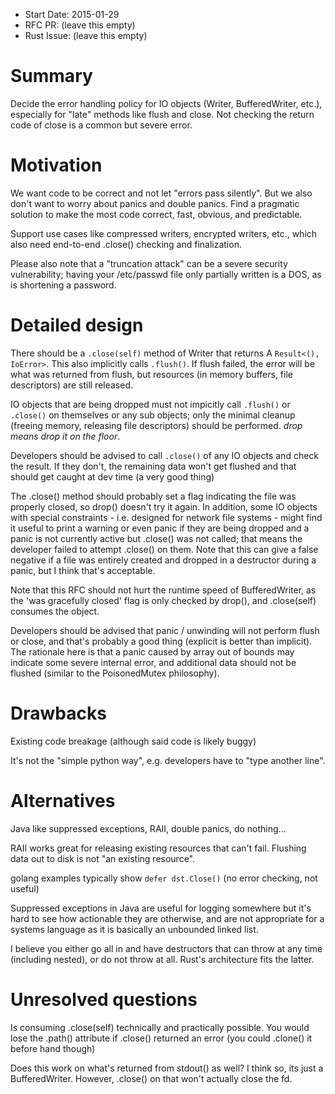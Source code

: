 - Start Date: 2015-01-29
- RFC PR: (leave this empty)
- Rust Issue: (leave this empty)

# Summary

Decide the error handling policy for IO objects (Writer, BufferedWriter, etc.),
especially for "late" methods like flush and close.   Not checking the return
code of close is a common but severe error.


# Motivation

We want code to be correct and not let "errors pass silently".  But we also
don't want to worry about panics and double panics.  Find a pragmatic solution
to make the most code correct, fast, obvious, and predictable.

Support use cases like compressed writers, encrypted writers, etc., which also
need end-to-end .close() checking and finalization.

Please also note that a "truncation attack" can be a severe security
vulnerability; having your /etc/passwd file only partially written is a DOS, as
is shortening a password.

# Detailed design

There should be a `.close(self)` method of Writer that returns A `Result<(),
IoError>`.  This also implicitly calls `.flush()`.  If flush failed, the error
will be what was returned from flush, but resources (in memory buffers, file
descriptors) are still released.

IO objects that are being dropped must not impicitly call `.flush()` or
`.close()` on themselves or any sub objects; only the minimal cleanup (freeing
memory, releasing file descriptors) should be performed.  *drop means drop it
on the floor*.  

Developers should be advised to call `.close()` of any IO objects and check the
result.   If they don't, the remaining data won't get flushed and that should
get caught at dev time (a very good thing)

The .close() method should probably set a flag indicating the file was properly
closed, so drop() doesn't try it again.  In addition, some IO objects with
special constraints - i.e. designed for network file systems - might find it
useful to print a warning or even panic if they are being dropped and a panic
is not currently active but .close() was not called; that means the developer
failed to attempt .close() on them.  Note that this can give a false negative
if a file was entirely created and dropped in a destructor during a panic, but
I think that's acceptable.

Note that this RFC should not hurt the runtime speed of BufferedWriter, as
the 'was gracefully closed' flag is only checked by drop(), and .close(self)
consumes the object.

Developers should be advised that panic / unwinding will not perform flush or
close, and that's probably a good thing (explicit is better than implicit).
The rationale here is that a panic caused by array out of bounds may indicate
some severe internal error, and additional data should not be flushed (similar
to the PoisonedMutex philosophy).

# Drawbacks

Existing code breakage (although said code is likely buggy)

It's not the "simple python way", e.g. developers have to "type another line".

# Alternatives

Java like suppressed exceptions, RAII, double panics, do nothing...

RAII works great for releasing existing resources that can't fail.
Flushing data out to disk is not "an existing resource".

golang examples typically show `defer dst.Close()` (no error checking, not
useful)

Suppressed exceptions in Java are useful for logging somewhere but it's hard to
see how actionable they are otherwise, and are not appropriate for a systems
language as it is basically an unbounded linked list.

I believe you either go all in and have destructors that can throw at any time
(including nested), or do not throw at all.   Rust's architecture fits the
latter.

# Unresolved questions

Is consuming .close(self) technically and practically possible.  You would lose the
.path() attribute if .close() returned an error (you could .clone() it before
hand though)

Does this work on what's returned from stdout() as well? I think so, its just a
BufferedWriter.  However, .close() on that won't actually close the fd.
